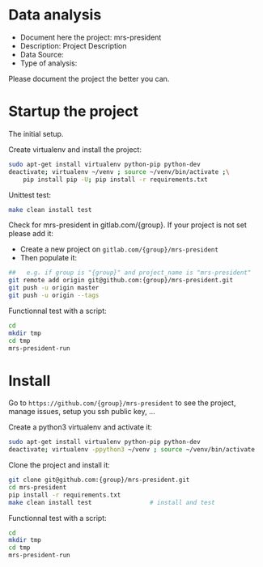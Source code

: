 # Data analysis
- Document here the project: mrs-president
- Description: Project Description
- Data Source:
- Type of analysis:

Please document the project the better you can.

# Startup the project

The initial setup.

Create virtualenv and install the project:
```bash
sudo apt-get install virtualenv python-pip python-dev
deactivate; virtualenv ~/venv ; source ~/venv/bin/activate ;\
    pip install pip -U; pip install -r requirements.txt
```

Unittest test:
```bash
make clean install test
```

Check for mrs-president in gitlab.com/{group}.
If your project is not set please add it:

- Create a new project on `gitlab.com/{group}/mrs-president`
- Then populate it:

```bash
##   e.g. if group is "{group}" and project_name is "mrs-president"
git remote add origin git@github.com:{group}/mrs-president.git
git push -u origin master
git push -u origin --tags
```

Functionnal test with a script:

```bash
cd
mkdir tmp
cd tmp
mrs-president-run
```

# Install

Go to `https://github.com/{group}/mrs-president` to see the project, manage issues,
setup you ssh public key, ...

Create a python3 virtualenv and activate it:

```bash
sudo apt-get install virtualenv python-pip python-dev
deactivate; virtualenv -ppython3 ~/venv ; source ~/venv/bin/activate
```

Clone the project and install it:

```bash
git clone git@github.com:{group}/mrs-president.git
cd mrs-president
pip install -r requirements.txt
make clean install test                # install and test
```
Functionnal test with a script:

```bash
cd
mkdir tmp
cd tmp
mrs-president-run
```
